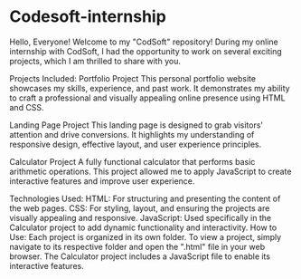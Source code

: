 # Codesoft-internship
Hello, Everyone!
Welcome to my "CodSoft" repository! During my online internship with CodSoft, I had the opportunity to work on several exciting projects, which I am thrilled to share with you.

Projects Included:
Portfolio Project
This personal portfolio website showcases my skills, experience, and past work. It demonstrates my ability to craft a professional and visually appealing online presence using HTML and CSS.

Landing Page Project
This landing page is designed to grab visitors' attention and drive conversions. It highlights my understanding of responsive design, effective layout, and user experience principles.

Calculator Project
A fully functional calculator that performs basic arithmetic operations. This project allowed me to apply JavaScript to create interactive features and improve user experience.

Technologies Used:
HTML: For structuring and presenting the content of the web pages.
CSS: For styling, layout, and ensuring the projects are visually appealing and responsive.
JavaScript: Used specifically in the Calculator project to add dynamic functionality and interactivity.
How to Use:
Each project is organized in its own folder.
To view a project, simply navigate to its respective folder and open the ".html" file in your web browser.
The Calculator project includes a JavaScript file to enable its interactive features.
